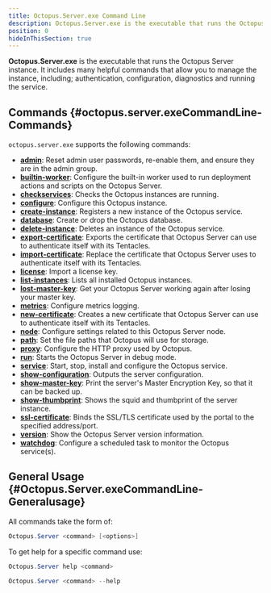 ```yaml
---
title: Octopus.Server.exe Command Line
description: Octopus.Server.exe is the executable that runs the Octopus instance, it can also be called from the command line.
position: 0
hideInThisSection: true
---
```


**Octopus.Server.exe** is the executable that runs the Octopus Server instance. It includes many helpful commands that allow you to manage the instance, including; authentication, configuration, diagnostics and running the service.

## Commands {#octopus.server.exeCommandLine-Commands}

`octopus.server.exe` supports the following commands:

- **[admin](/docs\api-and-integration\octopus.server.exe-command-line/admin.md)**:  Reset admin user passwords, re-enable them, and ensure they are in the admin group.
- **[builtin-worker](/docs\api-and-integration\octopus.server.exe-command-line/builtin-worker.md)**:  Configure the built-in worker used to run deployment actions and scripts on the Octopus Server.
- **[checkservices](/docs\api-and-integration\octopus.server.exe-command-line/checkservices.md)**:  Checks the Octopus instances are running.
- **[configure](/docs\api-and-integration\octopus.server.exe-command-line/configure.md)**:  Configure this Octopus instance.
- **[create-instance](/docs\api-and-integration\octopus.server.exe-command-line/create-instance.md)**:  Registers a new instance of the Octopus service.
- **[database](/docs\api-and-integration\octopus.server.exe-command-line/database.md)**:  Create or drop the Octopus database.
- **[delete-instance](/docs\api-and-integration\octopus.server.exe-command-line/delete-instance.md)**:  Deletes an instance of the Octopus service.
- **[export-certificate](/docs\api-and-integration\octopus.server.exe-command-line/export-certificate.md)**:  Exports the certificate that Octopus Server can use to authenticate itself with its Tentacles.
- **[import-certificate](/docs\api-and-integration\octopus.server.exe-command-line/import-certificate.md)**:  Replace the certificate that Octopus Server uses to authenticate itself with its Tentacles.
- **[license](/docs\api-and-integration\octopus.server.exe-command-line/license.md)**:  Import a license key.
- **[list-instances](/docs\api-and-integration\octopus.server.exe-command-line/list-instances.md)**:  Lists all installed Octopus instances.
- **[lost-master-key](/docs\api-and-integration\octopus.server.exe-command-line/lost-master-key.md)**:  Get your Octopus Server working again after losing your master key.
- **[metrics](/docs\api-and-integration\octopus.server.exe-command-line/metrics.md)**:  Configure metrics logging.
- **[new-certificate](/docs\api-and-integration\octopus.server.exe-command-line/new-certificate.md)**:  Creates a new certificate that Octopus Server can use to authenticate itself with its Tentacles.
- **[node](/docs\api-and-integration\octopus.server.exe-command-line/node.md)**:  Configure settings related to this Octopus Server node.
- **[path](/docs\api-and-integration\octopus.server.exe-command-line/path.md)**:  Set the file paths that Octopus will use for storage.
- **[proxy](/docs\api-and-integration\octopus.server.exe-command-line/proxy.md)**:  Configure the HTTP proxy used by Octopus.
- **[run](/docs\api-and-integration\octopus.server.exe-command-line/run.md)**:  Starts the Octopus Server in debug mode.
- **[service](/docs\api-and-integration\octopus.server.exe-command-line/service.md)**:  Start, stop, install and configure the Octopus service.
- **[show-configuration](/docs\api-and-integration\octopus.server.exe-command-line/show-configuration.md)**:  Outputs the server configuration.
- **[show-master-key](/docs\api-and-integration\octopus.server.exe-command-line/show-master-key.md)**:  Print the server's Master Encryption Key, so that it can be backed up.
- **[show-thumbprint](/docs\api-and-integration\octopus.server.exe-command-line/show-thumbprint.md)**:  Shows the squid and thumbprint of the server instance.
- **[ssl-certificate](/docs\api-and-integration\octopus.server.exe-command-line/ssl-certificate.md)**:  Binds the SSL/TLS certificate used by the portal to the specified address/port.
- **[version](/docs\api-and-integration\octopus.server.exe-command-line/version.md)**:  Show the Octopus Server version information.
- **[watchdog](/docs\api-and-integration\octopus.server.exe-command-line/watchdog.md)**:  Configure a scheduled task to monitor the Octopus service(s).

## General Usage {#Octopus.Server.exeCommandLine-Generalusage}

All commands take the form of:

```powershell
Octopus.Server <command> [<options>]
```

To get help for a specific command use:

```powershell Octopus 3.14 or earlier
Octopus.Server help <command>
```

```powershell Octopus 3.15 or later
Octopus.Server <command> --help
```
